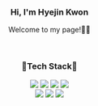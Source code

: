 <h3 align="center">Hi, I'm Hyejin Kwon</h3>
<p align="center">Welcome to my page!👋🏼</p>

<br />
<h3 align="center">📓Tech Stack📓</h2>

<div align="center">
  <img src="https://img.shields.io/badge/-HTML5-F05032?style=flat&logo=html5&logoColor=ffffff"/>
  <img src="https://img.shields.io/badge/-CSS3-007ACC?style=flat-&logo=css3"/>
  <img src="https://img.shields.io/badge/-JavaScript-%23F7DF1C?style=flat&logo=javascript&logoColor=000000&labelColor=%23F7DF1C&color=%23FFCE5A"/>
  <img src="https://img.shields.io/badge/-TypeScript-007ACC?style=flat&logo=typescript&logoColor=white"/>
  <br />
  <img src="https://img.shields.io/badge/-React-222222?style=flat&logo=react"/>
  <img src="https://img.shields.io/badge/-Vue.js-4FC08D?style=flat&logo=vuedotjs&logoColor=ffffff"/>
  <img src="https://img.shields.io/badge/-jQuery-#0769AD?style=flat&logo=jquery/>
  <br />
  <img src="https://img.shields.io/badge/-Git-F05032?style=flat&logo=git&logoColor=ffffff"/>
</div>
